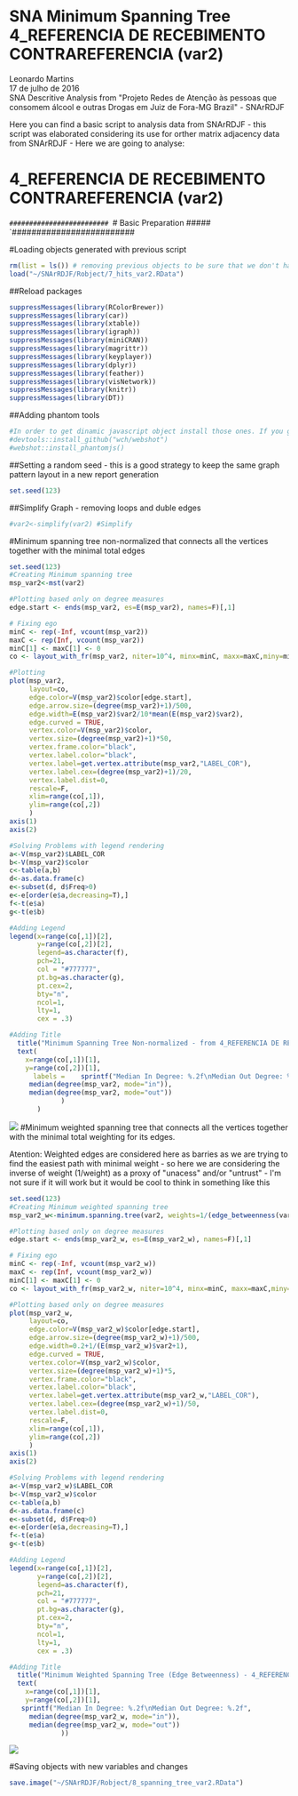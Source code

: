 # SNA Minimum Spanning Tree 4_REFERENCIA DE RECEBIMENTO CONTRAREFERENCIA (var2)
Leonardo Martins  
17 de julho de 2016  
SNA Descritive Analysis from "Projeto Redes de Atenção às pessoas que consomem álcool e outras Drogas em Juiz de Fora-MG   Brazil"  - SNArRDJF

Here you can find a basic script to analysis data from SNArRDJF - this script was elaborated considering its use for orther matrix adjacency data from SNArRDJF - Here we are going to analyse:

# 4_REFERENCIA DE RECEBIMENTO CONTRAREFERENCIA (var2)

`#########################
`# Basic Preparation #####
`#########################

#Loading objects generated with previous script 

```r
rm(list = ls()) # removing previous objects to be sure that we don't have objects conflicts name
load("~/SNArRDJF/Robject/7_hits_var2.RData")
```
##Reload packages

```r
suppressMessages(library(RColorBrewer))
suppressMessages(library(car))
suppressMessages(library(xtable))
suppressMessages(library(igraph))
suppressMessages(library(miniCRAN))
suppressMessages(library(magrittr))
suppressMessages(library(keyplayer))
suppressMessages(library(dplyr))
suppressMessages(library(feather))
suppressMessages(library(visNetwork))
suppressMessages(library(knitr))
suppressMessages(library(DT))
```
##Adding phantom tools

```r
#In order to get dinamic javascript object install those ones. If you get problems installing go to Stackoverflow.com and type your error to discover what to do. In some cases the libraries need to be intalled in outside R libs.
#devtools::install_github("wch/webshot")
#webshot::install_phantomjs()
```
##Setting a random seed - this is a good strategy to keep the same graph pattern layout in a new report generation

```r
set.seed(123)
```

##Simplify Graph - removing loops and duble edges 

```r
#var2<-simplify(var2) #Simplify
```

#Minimum spanning tree non-normalized that connects all the vertices together with the minimal total edges

```r
set.seed(123)
#Creating Minimum spanning tree
msp_var2<-mst(var2)

#Plotting based only on degree measures 
edge.start <- ends(msp_var2, es=E(msp_var2), names=F)[,1]

# Fixing ego
minC <- rep(-Inf, vcount(msp_var2))
maxC <- rep(Inf, vcount(msp_var2))
minC[1] <- maxC[1] <- 0
co <- layout_with_fr(msp_var2, niter=10^4, minx=minC, maxx=maxC,miny=minC, maxy=maxC, weights=E(msp_var2)$var2)

#Plotting
plot(msp_var2, 
     layout=co,
     edge.color=V(msp_var2)$color[edge.start],
     edge.arrow.size=(degree(msp_var2)+1)/500,
     edge.width=E(msp_var2)$var2/10*mean(E(msp_var2)$var2),
     edge.curved = TRUE,
     vertex.color=V(msp_var2)$color,
     vertex.size=(degree(msp_var2)+1)*50,
     vertex.frame.color="black",
     vertex.label.color="black",
     vertex.label=get.vertex.attribute(msp_var2,"LABEL_COR"),
     vertex.label.cex=(degree(msp_var2)+1)/20,
     vertex.label.dist=0,
     rescale=F,
     xlim=range(co[,1]), 
     ylim=range(co[,2])
     )
axis(1)
axis(2)

#Solving Problems with legend rendering 
a<-V(msp_var2)$LABEL_COR
b<-V(msp_var2)$color
c<-table(a,b)
d<-as.data.frame(c)
e<-subset(d, d$Freq>0)
e<-e[order(e$a,decreasing=T),] 
f<-t(e$a)
g<-t(e$b)

#Adding Legend
legend(x=range(co[,1])[2], 
       y=range(co[,2])[2],
       legend=as.character(f),
       pch=21,
       col = "#777777", 
       pt.bg=as.character(g),
       pt.cex=2,
       bty="n", 
       ncol=1,
       lty=1,
       cex = .3)

#Adding Title
  title("Minimum Spanning Tree Non-normalized - from 4_REFERENCIA DE RECEBIMENTO CONTRAREFERENCIA (var2)", sub = "Source: from authors ")
  text( 
    x=range(co[,1])[1],
    y=range(co[,2])[1], 
      labels =    sprintf("Median In Degree: %.2f\nMedian Out Degree: %.2f",
     median(degree(msp_var2, mode="in")), 
     median(degree(msp_var2, mode="out"))
             )
       )
```

![](4_REFERENCIA_DE_RECEBIMENTO_CONTRAREFERENCIA_8_spanning_tree_files/figure-html/unnamed-chunk-6-1.png)<!-- -->
#Minimum weighted spanning tree that connects all the vertices together with the minimal total weighting for its edges. 

Atention: Weighted edges are considered here as barries as we are trying to find the easiest path with minimal weight - so here we are considering the inverse of weight (1/weight) as a proxy of "unacess" and/or "untrust" - I'm not sure if it will work but it would be cool to think in something like this  

```r
set.seed(123)
#Creating Minimum weighted spanning tree
msp_var2_w<-minimum.spanning.tree(var2, weights=1/(edge_betweenness(var2, weights=E(var2)$var2)+1))

#Plotting based only on degree measures 
edge.start <- ends(msp_var2_w, es=E(msp_var2_w), names=F)[,1]

# Fixing ego
minC <- rep(-Inf, vcount(msp_var2_w))
maxC <- rep(Inf, vcount(msp_var2_w))
minC[1] <- maxC[1] <- 0
co <- layout_with_fr(msp_var2_w, niter=10^4, minx=minC, maxx=maxC,miny=minC, maxy=maxC, weights =E(msp_var2_w)$var2)

#Plotting based only on degree measures 
plot(msp_var2_w, 
     layout=co,
     edge.color=V(msp_var2_w)$color[edge.start],
     edge.arrow.size=(degree(msp_var2_w)+1)/500,
     edge.width=0.2+1/(E(msp_var2_w)$var2+1),
     edge.curved = TRUE,
     vertex.color=V(msp_var2_w)$color,
     vertex.size=(degree(msp_var2_w)+1)*5,
     vertex.frame.color="black",
     vertex.label.color="black",
     vertex.label=get.vertex.attribute(msp_var2_w,"LABEL_COR"),
     vertex.label.cex=(degree(msp_var2_w)+1)/50,
     vertex.label.dist=0,
     rescale=F,
     xlim=range(co[,1]), 
     ylim=range(co[,2])
     )
axis(1)
axis(2)

#Solving Problems with legend rendering 
a<-V(msp_var2_w)$LABEL_COR
b<-V(msp_var2_w)$color
c<-table(a,b)
d<-as.data.frame(c)
e<-subset(d, d$Freq>0)
e<-e[order(e$a,decreasing=T),] 
f<-t(e$a)
g<-t(e$b)

#Adding Legend
legend(x=range(co[,1])[2], 
       y=range(co[,2])[2],
       legend=as.character(f),
       pch=21,
       col = "#777777", 
       pt.bg=as.character(g),
       pt.cex=2,
       bty="n", 
       ncol=1,
       lty=1,
       cex = .3)

#Adding Title
  title("Minimum Weighted Spanning Tree (Edge Betweenness) - 4_REFERENCIA DE RECEBIMENTO CONTRAREFERENCIA (var2)", sub = "Source: from authors ")
  text( 
    x=range(co[,1])[1],
    y=range(co[,2])[1], 
   sprintf("Median In Degree: %.2f\nMedian Out Degree: %.2f",
     median(degree(msp_var2_w, mode="in")), 
     median(degree(msp_var2_w, mode="out"))
             ))
```

![](4_REFERENCIA_DE_RECEBIMENTO_CONTRAREFERENCIA_8_spanning_tree_files/figure-html/unnamed-chunk-7-1.png)<!-- -->


#Saving objects with new variables and changes

```r
save.image("~/SNArRDJF/Robject/8_spanning_tree_var2.RData") 
```

